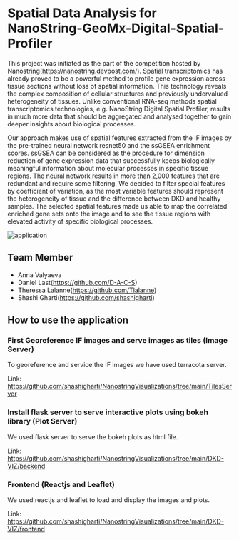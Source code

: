 # Spatial Data Analysis for NanoString-GeoMx-Digital-Spatial-Profiler 
This project was initiated as the part of the competition hosted by Nanostring(https://nanostring.devpost.com/). Spatial transcriptomics has already proved to be a powerful method to profile gene expression across tissue sections  without loss of spatial information. This technology reveals the complex composition of cellular structures and previously undervalued heterogeneity of tissues. Unlike conventional RNA-seq methods spatial transcriptomics technologies, e.g. NanoString Digital Spatial Profiler, results in much more data that should be aggregated and analysed together to gain deeper insights about biological processes.

Our approach makes use of spatial features extracted from the IF images by the pre-trained neural network resnet50 and the ssGSEA enrichment scores. ssGSEA can be considered as the procedure for dimension reduction of gene expression data that successfully keeps biologically meaningful information about molecular processes in specific tissue regions. The neural network results in more than 2,000 features that are redundant and require some filtering. We decided to filter special features by coefficient of variation, as the most variable features should represent the heterogeneity of tissue and the difference between DKD and healthy samples. The selected spatial features made us able to map the correlated enriched gene sets onto the image and to see the tissue regions with elevated activity of specific biological processes.

![application](https://user-images.githubusercontent.com/5582809/116894905-50555f00-ac52-11eb-9ac4-f74ec2cc82cc.png)
## Team Member
* Anna Valyaeva
* Daniel Last(https://github.com/D-A-C-S)
* Theressa Lalanne(https://github.com/Tlalanne)
* Shashi Gharti(https://github.com/shashigharti)

## How to use the application
### First Georeference IF images and serve images as tiles (Image Server)
To georeference and service the IF images we have used terracota server.

Link: https://github.com/shashigharti/NanostringVisualizations/tree/main/TilesServer

### Install flask server to serve interactive plots using bokeh library (Plot Server)
We used flask server to serve the bokeh plots as html file.

Link: https://github.com/shashigharti/NanostringVisualizations/tree/main/DKD-VIZ/backend

### Frontend (Reactjs and Leaflet)
We used reactjs and leaflet to load and display the images and plots. 

Link: https://github.com/shashigharti/NanostringVisualizations/tree/main/DKD-VIZ/frontend



